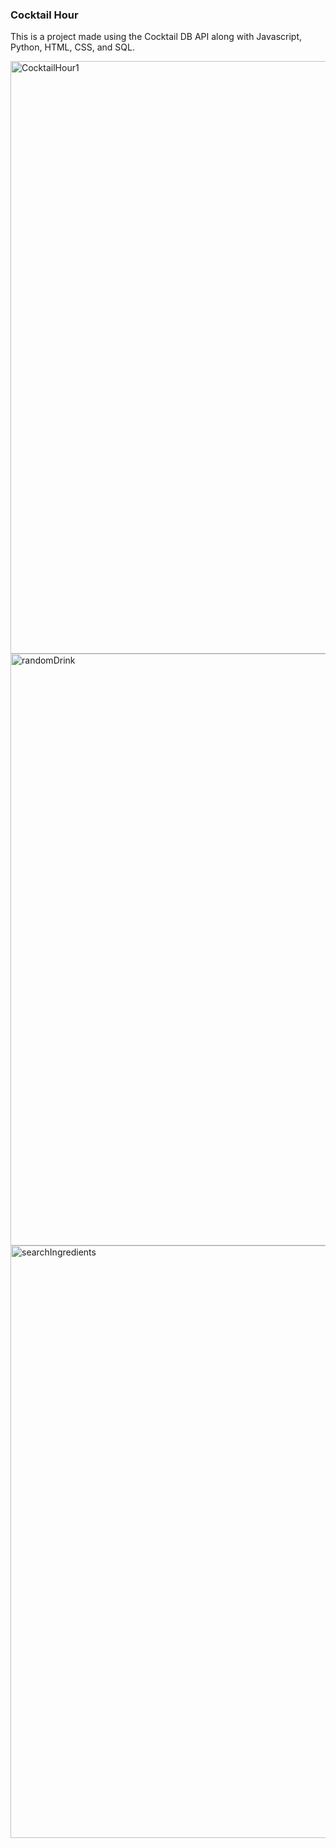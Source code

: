 
<h3>Cocktail Hour</h3>
<p>This is a project made using the Cocktail DB API along with Javascript, Python, HTML, CSS, and SQL.</p>





<img width="948" alt="CocktailHour1" src="https://user-images.githubusercontent.com/109564443/197076257-a45b00b3-ac3c-446e-9ef6-4319b9fdc0ea.png">

<img width="947" alt="randomDrink" src="https://user-images.githubusercontent.com/109564443/197076579-02fb9c4c-9e6f-42ce-b3fc-b4bc5b2551b2.png">

<img width="948" alt="searchIngredients" src="https://user-images.githubusercontent.com/109564443/197076724-4032e904-163e-4db7-bc9b-7facb7c89549.png">
